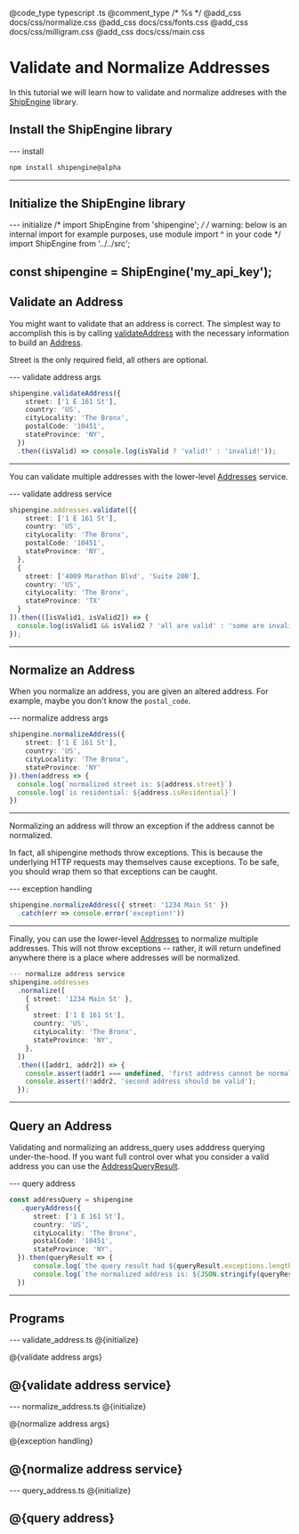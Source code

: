 @code_type typescript .ts
@comment_type /* %s */
@add_css docs/css/normalize.css
@add_css docs/css/fonts.css
@add_css docs/css/milligram.css
@add_css docs/css/main.css

# Validate and Normalize Addresses

In this tutorial we will learn how to validate and normalize addreses with the [ShipEngine](https://www.shipengine.com/) library.

## Install the ShipEngine library

--- install
```bash
npm install shipengine@alpha
```
---

## Initialize the ShipEngine library

--- initialize
/* import ShipEngine from 'shipengine'; */
/* warning: below is an internal import for example purposes, use module import ^ in your code */
import ShipEngine from '../../src';


const shipengine = ShipEngine('my_api_key');
---

## Validate an Address

You might want to validate that an address is correct.
The simplest way to accomplish this is by calling [validateAddress]() with the necessary information to build an [Address]().

Street is the only required field, all others are optional.


--- validate address args
```ts
shipengine.validateAddress({
    street: ['1 E 161 St'],
    country: 'US',
    cityLocality: 'The Bronx',
    postalCode: '10451',
    stateProvince: 'NY',
  })
  .then((isValid) => console.log(isValid ? 'valid!' : 'invalid!'));
```
---

You can validate multiple addresses with the lower-level [Addresses]() service.

--- validate address service
```ts
shipengine.addresses.validate([{
    street: ['1 E 161 St'],
    country: 'US',
    cityLocality: 'The Bronx',
    postalCode: '10451',
    stateProvince: 'NY',
  },
  {
    street: ['4009 Marathon Blvd', 'Suite 200'],
    country: 'US',
    cityLocality: 'The Bronx',
    stateProvince: 'TX'
  }
]).then(([isValid1, isValid2]) => {
  console.log(isValid1 && isValid2 ? 'all are valid' : 'some are invalid')
});

```
---

## Normalize an Address

When you normalize an address, you are given an altered address.
For example, maybe you don't know the `postal_code`.

--- normalize address args
```ts
shipengine.normalizeAddress({
    street: ['1 E 161 St'],
    country: 'US',
    cityLocality: 'The Bronx',
    stateProvince: 'NY'
}).then(address => {
  console.log(`normalized street is: ${address.street}`)
  console.log(`is residential: ${address.isResidential}`)
})
```
---
Normalizing an address will throw an exception if the address cannot be normalized.

In fact, all shipengine methods throw exceptions.
This is because the underlying HTTP requests may themselves cause exceptions.
To be safe, you should wrap them so that exceptions can be caught.

--- exception handling
```ts
shipengine.normalizeAddress({ street: '1234 Main St' })
  .catch(err => console.error('exception!'))
```
---

Finally, you can use the lower-level [Addresses]() to normalize multiple addresses.
This will not throw exceptions -- rather, it will return undefined anywhere there is a place where addresses will be normalized.

```ts
--- normalize address service
shipengine.addresses
  .normalize([
    { street: '1234 Main St' },
    {
      street: ['1 E 161 St'],
      country: 'US',
      cityLocality: 'The Bronx',
      stateProvince: 'NY',
    },
  ])
  .then(([addr1, addr2]) => {
    console.assert(addr1 === undefined, 'first address cannot be normalized');
    console.assert(!!addr2, 'second address should be valid');
  });

```
---

## Query an Address

Validating and normalizing an address_query uses adddress querying under-the-hood.
If you want full control over what you consider a valid address you can use the [AddressQueryResult]().

--- query address
```ts
const addressQuery = shipengine
   .queryAddress({
      street: ['1 E 161 St'],
      country: 'US',
      cityLocality: 'The Bronx',
      postalCode: '10451',
      stateProvince: 'NY',
  }).then(queryResult => {
      console.log(`the query result had ${queryResult.exceptions.length} exceptions.`)
      console.log(`the normalized address is: ${JSON.stringify(queryResult.normalized)}.`)
  })
```
---

## Programs

--- validate_address.ts
@{initialize}

@{validate address args}

@{validate address service}
---

--- normalize_address.ts
@{initialize}

@{normalize address args}

@{exception handling}

@{normalize address service}
---

--- query_address.ts
@{initialize}

@{query address}
---

